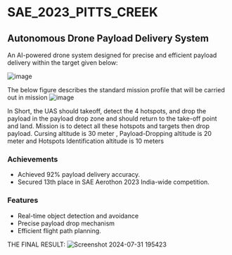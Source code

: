 # SAE_2023_PITTS_CREEK
## Autonomous Drone Payload Delivery System

An AI-powered drone system designed for precise and efficient payload delivery within the target given below:

![image](https://github.com/user-attachments/assets/ae0feee9-1cbd-4b42-93b9-b2f341245cec)

The below figure describes the standard mission profile that will be carried out in mission
![image](https://github.com/user-attachments/assets/bcc9f1db-636d-42b1-9d45-d9f5bf8625bf)

In Short, the UAS should takeoff, detect the 4 hotspots, and drop the payload in the payload
drop zone and should return to the take-off point and land.
Mission is to detect all these hotspots and targets then drop payload.
Cursing altitude is 30 meter , Payload-Dropping altitude is 20 meter and Hotspots Identification altitude is 10 meters  

### Achievements
* Achieved 92% payload delivery accuracy.
* Secured 13th place in SAE Aerothon 2023 India-wide competition.

### Features
* Real-time object detection and avoidance
* Precise payload drop mechanism
* Efficient flight path planning.

THE FINAL RESULT:
![Screenshot 2024-07-31 195423](https://github.com/user-attachments/assets/a841c5d3-8fc8-4a0d-aea0-396f72f0ada3)


